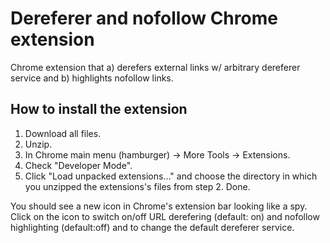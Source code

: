# Dereferer and nofollow Chrome extension
Chrome extension that a) derefers external links w/ arbitrary dereferer service and b) highlights nofollow links.

## How to install the extension
1. Download all files.
2. Unzip.
3. In Chrome main menu (hamburger) -> More Tools -> Extensions.
4. Check "Developer Mode".
5. Click "Load unpacked extensions..." and choose the directory in which you unzipped the extensions's files from step 2.
Done.

You should see a new icon in Chrome's extension bar looking like a spy. Click on the icon to switch on/off URL derefering (default: on) and nofollow highlighting (default:off) and to change the default dereferer service.
